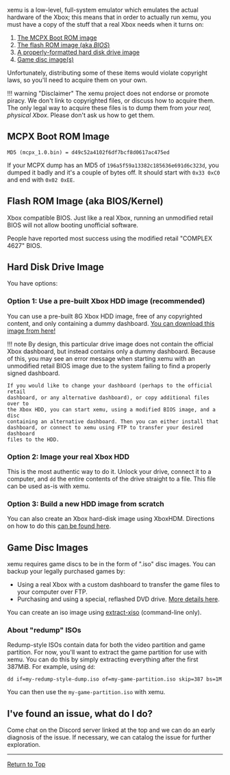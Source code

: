 xemu is a low-level, full-system emulator which emulates the actual hardware of
the Xbox; this means that in order to actually run xemu, you must have a copy
of the stuff that a real Xbox needs when it turns on:

1. [The MCPX Boot ROM image](#mcpx-boot-rom-image)
2. [The flash ROM image (aka *BIOS*)](#flash-rom-image-aka-bioskernel)
3. [A properly-formatted hard disk drive image](#hard-disk-drive-image)
4. [Game disc image(s)](#game-disc-images)

Unfortunately, distributing some of these items would violate copyright laws, so
you'll need to acquire them on your own.

!!! warning "Disclaimer"
    The xemu project does not endorse or promote piracy. We don't link to
    copyrighted files, or discuss how to acquire them. The only legal way to
    acquire these files is to dump them from *your real, physical Xbox*. Please
    don't ask us how to get them.

## MCPX Boot ROM Image

    MD5 (mcpx_1.0.bin) = d49c52a4102f6df7bcf8d0617ac475ed

If your MCPX dump has an MD5 of `196a5f59a13382c185636e691d6c323d`, you dumped
it badly and it's a couple of bytes off. It should start with `0x33 0xC0` and end
with `0x02 0xEE`.

## Flash ROM Image (aka BIOS/Kernel)

Xbox compatible BIOS. Just like a real Xbox, running an unmodified retail BIOS will
not allow booting unofficial software.

People have reported most success using the modified retail "COMPLEX 4627" BIOS.

## Hard Disk Drive Image

You have options:

### Option 1: Use a pre-built Xbox HDD image (recommended)

You can use a pre-built 8G Xbox HDD image, free of any copyrighted content, and
only containing a dummy dashboard. [You can download this image from
here!](https://github.com/mborgerson/xemu-hdd-image/releases/latest/download/xbox_hdd.qcow2.zip)

!!! note
    By design, this particular drive image does not contain the official Xbox
    dashboard, but instead contains only a dummy dashboard. Because of this, you
    may see an error message when starting xemu with an unmodified retail BIOS
    image due to the system failing to find a properly signed dashboard.

    If you would like to change your dashboard (perhaps to the official retail
    dashboard, or any alternative dashboard), or copy additional files over to
    the Xbox HDD, you can start xemu, using a modified BIOS image, and a disc
    containing an alternative dashboard. Then you can either install that
    dashboard, or connect to xemu using FTP to transfer your desired dashboard
    files to the HDD.

### Option 2: Image your real Xbox HDD

This is the most authentic way to do it. Unlock your drive, connect it to a
computer, and `dd` the entire contents of the drive straight to a file. This
file can be used as-is with xemu.

### Option 3: Build a new HDD image from scratch

You can also create an Xbox hard-disk image using XboxHDM. Directions on how
to do this [can be found here](https://github.com/mborgerson/xemu-hdd-image).

## Game Disc Images

xemu requires game discs to be in the form of ".iso" disc images. You can
backup your legally purchased games by:

* Using a real Xbox with a custom dashboard to transfer the game files to your
  computer over FTP.
* Purchasing and using a special, reflashed DVD drive. [More details here](http://wiki.redump.org/index.php?title=Microsoft_Xbox_and_Xbox_360_Dumping_Guide).

You can create an iso image using [extract-xiso](https://github.com/XboxDev/extract-xiso) (command-line only).

### About "redump" ISOs

Redump-style ISOs contain data for both the video partition and game partition. For now,
you'll want to extract the game partition for use with xemu. You can do this by simply
extracting everything after the first 387MiB. For example, using `dd`:

```
dd if=my-redump-style-dump.iso of=my-game-partition.iso skip=387 bs=1M
```

You can then use the `my-game-partition.iso` with xemu.

I've found an issue, what do I do?
----------------------------------
Come chat on the Discord server linked at the top and we can do an early diagnosis of the issue. If necessary, we can catalog the issue for further exploration.

---
<a href="#top">Return to Top</a>
